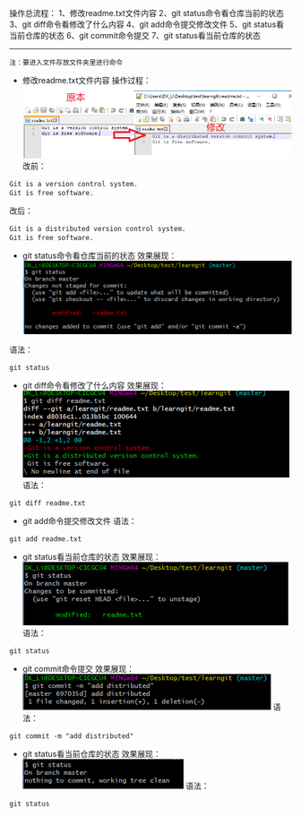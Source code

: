 操作总流程：
1、修改readme.txt文件内容
2、git status命令看仓库当前的状态
3、git diff命令看修改了什么内容
4、git add命令提交修改文件
5、git status看当前仓库的状态
6、git commit命令提交
7、git status看当前仓库的状态

----------
`注：要进入文件存放文件夹里进行命令`
- 修改readme.txt文件内容
操作过程：
![](image/4-1.png)
改前：
```
Git is a version control system.
Git is free software.
```
改后：
```
Git is a distributed version control system.
Git is free software.
```

- git status命令看仓库当前的状态
效果展现：
![](image/4-2.png)

语法：
```
git status
```
- git diff命令看修改了什么内容
效果展现：
![](image/4-3.png)
语法：
```
git diff readme.txt
```
- git add命令提交修改文件
语法：
```
git add readme.txt
```
- git status看当前仓库的状态
效果展现：
![](image/4-4.png)
语法：
```
git status
```
- git commit命令提交
效果展现：
![](image/4-5.png)
语法：
```
git commit -m "add distributed"
```
- git status看当前仓库的状态
效果展现：
![](image/4-6.png)
语法：
```
git status
```